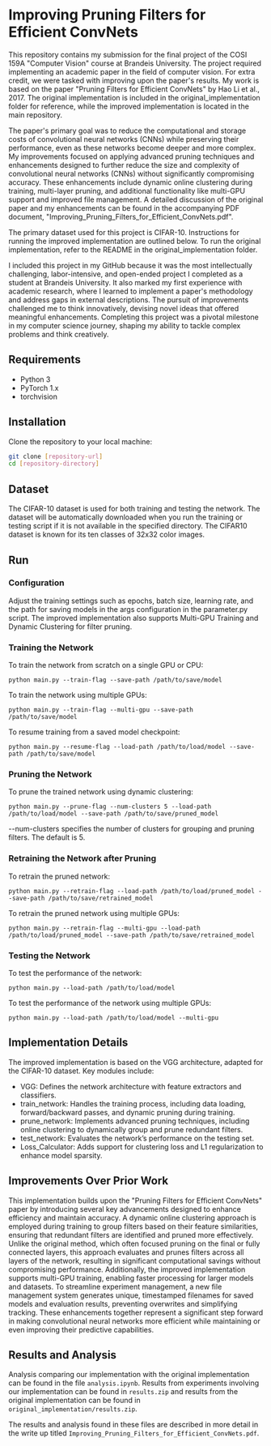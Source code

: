 # Improving Pruning Filters for Efficient ConvNets

This repository contains my submission for the final project of the COSI 159A "Computer Vision" course at Brandeis University. The project required implementing an academic paper in the field of computer vision. For extra credit, we were tasked with improving upon the paper's results. My work is based on the paper "Pruning Filters for Efficient ConvNets" by Hao Li et al., 2017. The original implementation is included in the original_implementation folder for reference, while the improved implementation is located in the main repository.

The paper's primary goal was to reduce the computational and storage costs of convolutional neural networks (CNNs) while preserving their performance, even as these networks become deeper and more complex. My improvements focused on applying advanced pruning techniques and enhancements designed to further reduce the size and complexity of convolutional neural networks (CNNs) without significantly compromising accuracy. These enhancements include dynamic online clustering during training, multi-layer pruning, and additional functionality like multi-GPU support and improved file management. A detailed discussion of the original paper and my enhancements can be found in the accompanying PDF document, "Improving_Pruning_Filters_for_Efficient_ConvNets.pdf".

The primary dataset used for this project is CIFAR-10. Instructions for running the improved implementation are outlined below. To run the original implementation, refer to the README in the original_implementation folder.

I included this project in my GitHub because it was the most intellectually challenging, labor-intensive, and open-ended project I completed as a student at Brandeis University. It also marked my first experience with academic research, where I learned to implement a paper's methodology and address gaps in external descriptions. The pursuit of improvements challenged me to think innovatively, devising novel ideas that offered meaningful enhancements. Completing this project was a pivotal milestone in my computer science journey, shaping my ability to tackle complex problems and think creatively.

## Requirements

- Python 3
- PyTorch 1.x
- torchvision

## Installation

Clone the repository to your local machine:

```bash
git clone [repository-url]
cd [repository-directory]
```

## Dataset

The CIFAR-10 dataset is used for both training and testing the network. The dataset will be automatically downloaded when you run the training or testing script if it is not available in the specified directory. The CIFAR10 dataset is known for its ten classes of 32x32 color images.


## Run

### Configuration

Adjust the training settings such as epochs, batch size, learning rate, and the path for saving models in the args configuration in the parameter.py script.  The improved implementation also supports Multi-GPU Training and Dynamic Clustering for filter pruning.



### Training the Network

To train the network from scratch on a single GPU or CPU:

```
python main.py --train-flag --save-path /path/to/save/model

```

To train the network using multiple GPUs:

```
python main.py --train-flag --multi-gpu --save-path /path/to/save/model

```
To resume training from a saved model checkpoint:
```
python main.py --resume-flag --load-path /path/to/load/model --save-path /path/to/save/model

```


### Pruning the Network

To prune the trained network using dynamic clustering:

```
python main.py --prune-flag --num-clusters 5 --load-path /path/to/load/model --save-path /path/to/save/pruned_model

```
--num-clusters specifies the number of clusters for grouping and pruning filters. The default is 5.

### Retraining the Network after Pruning

To retrain the pruned network:

```
python main.py --retrain-flag --load-path /path/to/load/pruned_model --save-path /path/to/save/retrained_model

```
To retrain the pruned network using multiple GPUs:

```
python main.py --retrain-flag --multi-gpu --load-path /path/to/load/pruned_model --save-path /path/to/save/retrained_model

```


### Testing the Network

To test the performance of the network:

```
python main.py --load-path /path/to/load/model
```

To test the performance of the network using multiple GPUs:

```
python main.py --load-path /path/to/load/model --multi-gpu
```
## Implementation Details

The improved implementation is based on the VGG architecture, adapted for the CIFAR-10 dataset. Key modules include:

- VGG: Defines the network architecture with feature extractors and classifiers.
- train_network: Handles the training process, including data loading, forward/backward passes, and dynamic pruning during training.
- prune_network: Implements advanced pruning techniques, including online clustering to dynamically group and prune redundant filters.
- test_network: Evaluates the network’s performance on the testing set.
- Loss_Calculator: Adds support for clustering loss and L1 regularization to enhance model sparsity.



## Improvements Over Prior Work
This implementation builds upon the "Pruning Filters for Efficient ConvNets" paper by introducing several key advancements designed to enhance efficiency and maintain accuracy. A dynamic online clustering approach is employed during training to group filters based on their feature similarities, ensuring that redundant filters are identified and pruned more effectively. Unlike the original method, which often focused pruning on the final or fully connected layers, this approach evaluates and prunes filters across all layers of the network, resulting in significant computational savings without compromising performance. Additionally, the improved implementation supports multi-GPU training, enabling faster processing for larger models and datasets. To streamline experiment management, a new file management system generates unique, timestamped filenames for saved models and evaluation results, preventing overwrites and simplifying tracking. These enhancements together represent a significant step forward in making convolutional neural networks more efficient while maintaining or even improving their predictive capabilities.


## Results and Analysis
Analysis comparing our implementation with the original implementation can be found in the file `analysis.ipynb`. Results from experiments involving our implementation can be found in `results.zip` and results from the original implementation can be found in `original_implementation/results.zip`.

The results and analysis found in these files are described in more detail in the write up titled `Improving_Pruning_Filters_for_Efficient_ConvNets.pdf`.
